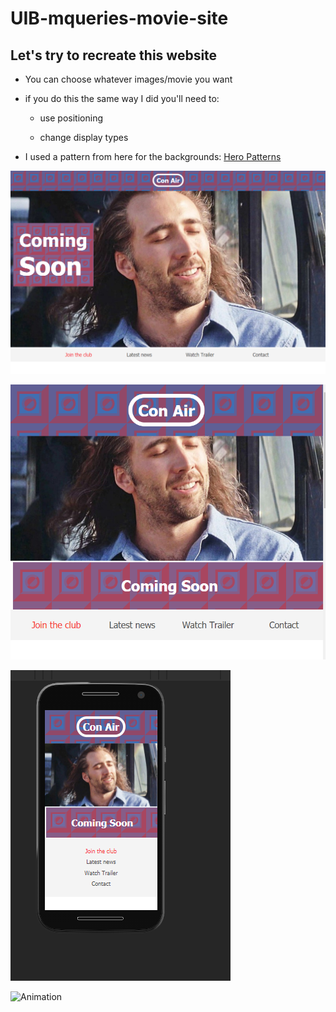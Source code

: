 # UIB-mqueries-movie-site

## Let's try to recreate this website

- You can choose whatever images/movie you want

- if you do this the same way I did you'll need to:

  - use positioning

  - change display types

- I used a pattern from here for the backgrounds: [Hero Patterns](https://www.heropatterns.com/)

![Desktop](./design/desktop.PNG)

![Tablet](./design/tablet.PNG)

![Mobile](./design/mobile.PNG)

![Animation](./design/Animation.gif)
